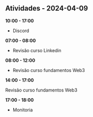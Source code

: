 ## Atividades - 2024-04-09

**10:00 - 17:00**

* Discord

**07:00 - 08:00**

* Revisão curso Linkedin

**08:00 - 12:00**

* Revisão curso fundamentos Web3

**14:00 - 17:00**

Revisão curso fundamentos Web3

**17:00 - 18:00**

* Monitoria


